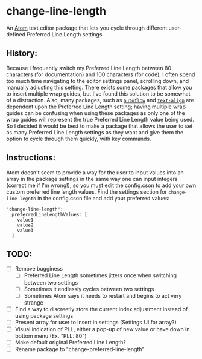 # change-line-length
An [Atom](https://atom.io) text editor package that lets you cycle through
different user-defined Preferred Line Length settings

## History:

Because I frequently switch my Preferred Line Length between 80 characters (for
documentation) and 100 characters (for code), I often spend too much time
navigating to the editor settings panel, scrolling down, and manually adjusting
this setting.  There exists some packages that allow you to insert multiple wrap
guides, but I've found this solution to be somewhat of a distraction.  Also,
many packages, such as [`autoflow`](https://atom.io/packages/autoflow) and
[`text-align`](https://atom.io/packages/text-align) are dependent upon the
Preferred Line Length setting; having multiple wrap guides can be confusing when
using these packages as only one of the wrap guides will represent the true
Preferred Line Length value being used.  So I decided it would be best to make a
package that allows the user to set as many Preferred Line Length settings as
they want and give them the option to cycle through them quickly, with key
commands.

## Instructions:

Atom doesn't seem to provide a way for the user to input values into an array in
the package settings in the same way one can input integers (correct me if I'm
wrong!), so you must edit the config.cson to add your own custom preferred line
length values.  Find the settings section for `change-line-legnth` in the
config.cson file and add your preferred values:

    "change-line-length":
      preferredLineLengthValues: [
        value1
        value2
        value3
      ]

## TODO:

- [ ] Remove bugginess
    - [ ] Preferred Line Length sometimes jitters once when switching between
    two settings
    - [ ] Sometimes it endlessly cycles between two settings
    - [ ] Sometimes Atom says it needs to restart and begins to act very strange
- [ ] Find a way to discreetly store the current index adjustment instead of
using package settings
- [ ] Present array for user to insert in settings (Settings UI for array?)
- [ ] Visual indication of PLL, either a pop-up of new value or have down in
bottom menu (Ex. "PLL: 80")
- [ ] Make default original Preferred Line Length?
- [ ] Rename package to "change-preferred-line-length"
